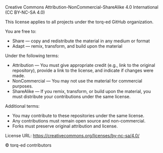 Creative Commons Attribution-NonCommercial-ShareAlike 4.0 International (CC BY-NC-SA 4.0)

This license applies to all projects under the torq-ed GitHub organization.

You are free to:
- Share — copy and redistribute the material in any medium or format
- Adapt — remix, transform, and build upon the material

Under the following terms:
- Attribution — You must give appropriate credit (e.g., link to the original repository), provide a link to the license, and indicate if changes were made.
- NonCommercial — You may not use the material for commercial purposes.
- ShareAlike — If you remix, transform, or build upon the material, you must distribute your contributions under the same license.

Additional terms:
- You may contribute to these repositories under the same license.
- Any contributions must remain open source and non-commercial.
- Forks must preserve original attribution and license.

License URL: https://creativecommons.org/licenses/by-nc-sa/4.0/

© torq-ed contributors
